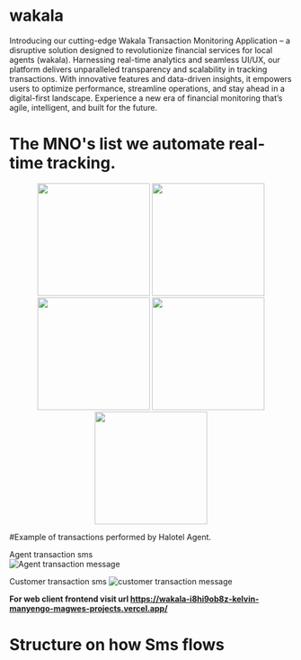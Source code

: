 # wakala
Introducing our cutting-edge Wakala Transaction Monitoring Application – a disruptive solution designed to revolutionize financial services for local agents (wakala). Harnessing real-time analytics and seamless UI/UX, our platform delivers unparalleled transparency and scalability in tracking transactions. With innovative features and data-driven insights, it empowers users to optimize performance, streamline operations, and stay ahead in a digital-first landscape. Experience a new era of financial monitoring that’s agile, intelligent, and built for the future.

 #  The MNO's list we automate real-time tracking.
<p align="center">
   <img src="https://raw.githubusercontent.com/your-username/wakala/wakala_app/assets/airtel-money-logo.png" width="200" />
   <img src="![halo-pesa-logo](https://github.com/user-attachments/assets/51bad36f-6859-45c7-bd79-633e288f177c)" width="200" />
   <img src="![t-pesa-logo](https://github.com/user-attachments/assets/cc63914e-6884-4c73-9193-9c2dced009b5)" width="200" />
   <img src="![mixx-by-yas-logo](https://github.com/user-attachments/assets/dd2de9e8-1214-4913-bddf-dea6718da449)" width="200" />
   <img src="![mpesa-logo](https://github.com/user-attachments/assets/c3eec5f8-b8c4-4771-bbcb-72b82f43b0d3)" width="200" />
</p>


#Example of transactions performed by Halotel Agent.

Agent transaction sms                                                  
![Agent transaction message](https://github.com/user-attachments/assets/3d125be0-4e6e-4aca-aa03-98bdc6b8886d)


Customer transaction sms
![customer transaction message](https://github.com/user-attachments/assets/4ce8de89-c9b3-48ce-984e-b8472e952a06)



**For web client frontend visit url https://wakala-i8hi9ob8z-kelvin-manyengo-magwes-projects.vercel.app/**
#   Structure on how Sms flows
